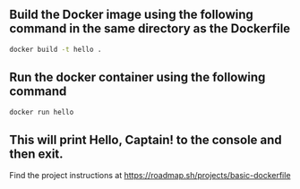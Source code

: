 ## Build the Docker image using the following command in the same directory as the Dockerfile

```bash
docker build -t hello .
```

## Run the docker container using the following command

```bash
docker run hello
```

## This will print Hello, Captain! to the console and then exit.


Find the project instructions at https://roadmap.sh/projects/basic-dockerfile